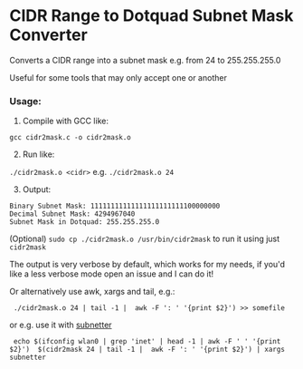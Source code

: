# CIDR Range to Dotquad Subnet Mask Converter
Converts a CIDR range into a subnet mask e.g. from 24 to 255.255.255.0

Useful for some tools that may only accept one or another

### Usage:

1. Compile with GCC like:

`gcc cidr2mask.c -o cidr2mask.o`

2. Run like:

`./cidr2mask.o <cidr>` e.g. `./cidr2mask.o 24`

3. Output:

```
Binary Subnet Mask: 11111111111111111111111100000000
Decimal Subnet Mask: 4294967040
Subnet Mask in Dotquad: 255.255.255.0
```
(Optional) `sudo cp ./cidr2mask.o /usr/bin/cidr2mask` to run it using just `cidr2mask`

The output is very verbose by default, which works for my needs, if you'd like a less verbose mode open an issue and I can do it!

Or alternatively use awk, xargs and tail, e.g.:

```
 ./cidr2mask.o 24 | tail -1 |  awk -F ': ' '{print $2}') >> somefile
```
or e.g. use it with [subnetter](https://github.com/Lyssers/subnetter)
```
 echo $(ifconfig wlan0 | grep 'inet' | head -1 | awk -F ' ' '{print $2}')  $(cidr2mask 24 | tail -1 |  awk -F ': ' '{print $2}') | xargs subnetter 
```
